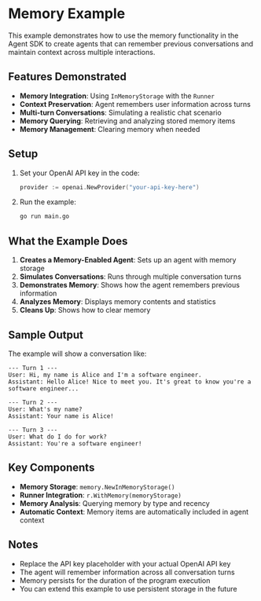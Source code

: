 # Memory Example

This example demonstrates how to use the memory functionality in the Agent SDK to create agents that can remember previous conversations and maintain context across multiple interactions.

## Features Demonstrated

- **Memory Integration**: Using `InMemoryStorage` with the `Runner`
- **Context Preservation**: Agent remembers user information across turns
- **Multi-turn Conversations**: Simulating a realistic chat scenario
- **Memory Querying**: Retrieving and analyzing stored memory items
- **Memory Management**: Clearing memory when needed

## Setup

1. Set your OpenAI API key in the code:
   ```go
   provider := openai.NewProvider("your-api-key-here")
   ```

2. Run the example:
   ```bash
   go run main.go
   ```

## What the Example Does

1. **Creates a Memory-Enabled Agent**: Sets up an agent with memory storage
2. **Simulates Conversations**: Runs through multiple conversation turns
3. **Demonstrates Memory**: Shows how the agent remembers previous information
4. **Analyzes Memory**: Displays memory contents and statistics
5. **Cleans Up**: Shows how to clear memory

## Sample Output

The example will show a conversation like:

```
--- Turn 1 ---
User: Hi, my name is Alice and I'm a software engineer.
Assistant: Hello Alice! Nice to meet you. It's great to know you're a software engineer...

--- Turn 2 ---
User: What's my name?
Assistant: Your name is Alice!

--- Turn 3 ---
User: What do I do for work?
Assistant: You're a software engineer!
```

## Key Components

- **Memory Storage**: `memory.NewInMemoryStorage()`
- **Runner Integration**: `r.WithMemory(memoryStorage)`
- **Memory Analysis**: Querying memory by type and recency
- **Automatic Context**: Memory items are automatically included in agent context

## Notes

- Replace the API key placeholder with your actual OpenAI API key
- The agent will remember information across all conversation turns
- Memory persists for the duration of the program execution
- You can extend this example to use persistent storage in the future
